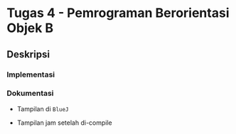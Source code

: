 # Tugas 4 - Pemrograman Berorientasi Objek B

## Deskripsi

### Implementasi

### Dokumentasi
- Tampilan di `BlueJ`

- Tampilan jam setelah di-compile
  

